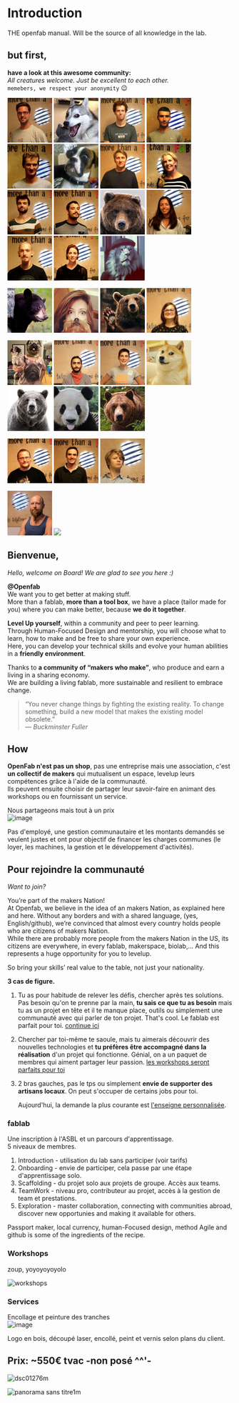 # Introduction

THE openfab manual. Will be the source of all knowledge in the lab.

## but first,

**have a look at this awesome community:**  
_All creatures welcome. Just be excellent to each other._  
`memebers, we respect your anonymity` 😉

![](.gitbook/assets/lvl1.001.jpg) ![](.gitbook/assets/memebers_04.png) ![](.gitbook/assets/lvl1.002.jpg) ![](.gitbook/assets/lvl1.003.jpg) ![](.gitbook/assets/lvl1.004.jpg) ![](.gitbook/assets/memebers_01.png) ![](.gitbook/assets/lvl1.005.jpg) ![](.gitbook/assets/lvl1.006.jpg) ![](.gitbook/assets/lvl1.007.jpg) ![](.gitbook/assets/lvl1.008.jpg) ![](.gitbook/assets/memebers_03.png) ![](.gitbook/assets/lvl1.009.jpg) ![](.gitbook/assets/lvl1.010.jpg) ![](.gitbook/assets/lvl1.011.jpg) ![](.gitbook/assets/memebers_02.png)

![](.gitbook/assets/memebers_05.png) ![](.gitbook/assets/memebers_06.png) ![](.gitbook/assets/memebers_07.png) ![](.gitbook/assets/lvl3.003.jpg)

![](.gitbook/assets/memebers_08.png) ![](.gitbook/assets/lvl3.002.jpg) ![](.gitbook/assets/lvl3.001.jpg) ![](.gitbook/assets/memebers_09.png) ![](.gitbook/assets/memebers_10.png) ![](.gitbook/assets/memebers_11.png) ![](.gitbook/assets/memebers_12.png)

![](.gitbook/assets/lvl4.003.jpg) ![](.gitbook/assets/lvl4.002.jpg) ![](.gitbook/assets/lvl4.001.jpg)

![](.gitbook/assets/lvl5.jpg) ![](https://github.com/openfab-lab/rtfm/tree/e1f1c6ae668fffff3be68a022c65b66c35016493/.gitbook/assets/w.jpg)

## Bienvenue,

_Hello, welcome on Board! We are glad to see you here :\)_

**@Openfab**  
We want you to get better at making stuff.  
More than a fablab, **more than a tool box**, we have a place \(tailor made for you\) where you can make better, because **we do it together**.

**Level Up yourself**, within a community and peer to peer learning.  
Through Human-Focused Design and mentorship, you will choose what to learn, how to make and be free to share your own experience.  
Here, you can develop your technical skills and evolve your human abilities in a **friendly environment**.

Thanks to **a community of “makers who make”**, who produce and earn a living in a sharing economy.  
We are building a living fablab, more sustainable and resilient to embrace change.

> “You never change things by fighting the existing reality. To change something, build a new model that makes the existing model obsolete.”  
> — _Buckminster Fuller_

## How

**OpenFab n'est pas un shop**, pas une entreprise mais une association, c'est **un collectif de makers** qui mutualisent un espace, levelup leurs compétences grâce à l'aide de la communauté.  
Ils peuvent ensuite choisir de partager leur savoir-faire en animant des workshops ou en fournissant un service.

Nous partageons mais tout à un prix  
![image](https://user-images.githubusercontent.com/12049360/50536443-01b0cb00-0b55-11e9-88f8-e00be3997ce7.png)

Pas d'employé, une gestion communautaire et les montants demandés se veulent justes et ont pour objectif de financer les charges communes \(le loyer, les machines, la gestion et le développement d'activités\).

## Pour rejoindre la communauté

_Want to join?_

You’re part of the makers Nation!  
At Openfab, we believe in the idea of an makers Nation, as explained here and here. Without any borders and with a shared language, \(yes, English/github\), we’re convinced that almost every country holds people who are citizens of makers Nation.  
While there are probably more people from the makers Nation in the US, its citizens are everywhere, in every fablab, makerspace, biolab,... And this represents a huge opportunity for you to levelup.

So bring your skills’ real value to the table, not just your nationality.

**3 cas de figure.**

1. Tu as pour habitude de relever les défis, chercher après tes solutions. Pas besoin qu'on te prenne par la main, **tu sais ce que tu as besoin** mais tu as un projet en tête et il te manque place, outils ou simplement une communauté avec qui parler de ton projet. That's cool. Le fablab est parfait pour toi. [continue ici](community/fablab.md)
2. Chercher par toi-même te saoule, mais tu aimerais découvrir des nouvelles technologies et **tu préfères être accompagné dans la réalisation** d'un projet qui fonctionne. Génial, on a un paquet de membres qui aiment partager leur passion. [les workshops seront parfaits pour toi](./#Workshops)  
3. 2 bras gauches, pas le tps ou simplement **envie de supporter des artisans locaux**. On peut s'occuper de certains jobs pour toi.  

   Aujourd'hui, la demande la plus courante est [l'enseigne personnalisée](./#Services).

### fablab

Une inscription à l'ASBL et un parcours d'apprentissage.  
5 niveaux de membres.

1. Introduction - utilisation du lab sans participer \(voir tarifs\)
2. Onboarding - envie de participer, cela passe par une étape d'apprentissage solo.
3. Scaffolding - du projet solo aux projets de groupe. Accès aux teams.
4. TeamWork - niveau pro, contributeur au projet, accès à la gestion de team et prestations.
5. Exploration - master collaboration, connecting with communities abroad, discover new opportunies and making it available for others.

Passport maker, local currency, human-Focused design, method Agile and github is some of the ingredients of the recipe.

### Workshops

zoup, yoyoyoyoyolo

![workshops](https://macm.org/app/uploads/2017/05/MG_1543_©SebastienRoy_dev-2-1.jpg)

### Services

Encollage et peinture des tranches  
![image](https://user-images.githubusercontent.com/12049360/46026179-ff207e80-c0ea-11e8-981a-0df6aa381075.png)

Logo en bois, découpé laser, encollé, peint et vernis selon plans du client.

## Prix: ~550€ tvac  **-non posé ^^'-**

![dsc01276m](https://user-images.githubusercontent.com/25099826/46594928-235e6100-cad6-11e8-9484-068f120e4176.jpg)

![panorama sans titre1m](https://user-images.githubusercontent.com/25099826/46594927-22c5ca80-cad6-11e8-8b4e-16bbb1f9c580.jpg)

